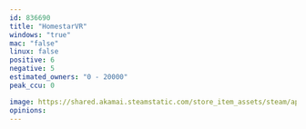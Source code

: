 ```yaml
---
id: 836690
title: "HomestarVR"
windows: "true"
mac: "false"
linux: false
positive: 6
negative: 5
estimated_owners: "0 - 20000"
peak_ccu: 0

image: https://shared.akamai.steamstatic.com/store_item_assets/steam/apps/836690/header.jpg?t=1667202628
opinions:
---
```

